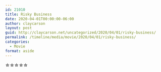 ```yaml
---
id: 21010
title: Risky Business
date: 2020-04-01T00:00:00-06:00
author: claycarson
layout: post
guid: http://claycarson.net/uncategorized/2020/04/01/risky-business/
permalink: /timeline/media/movie/2020/04/01/risky-business/
categories:
  - Movie
format: aside
---
```

<div class="media-details"></div>

<div class="media-creator"></div>

<div class="media-rating">☆☆☆☆☆</div>